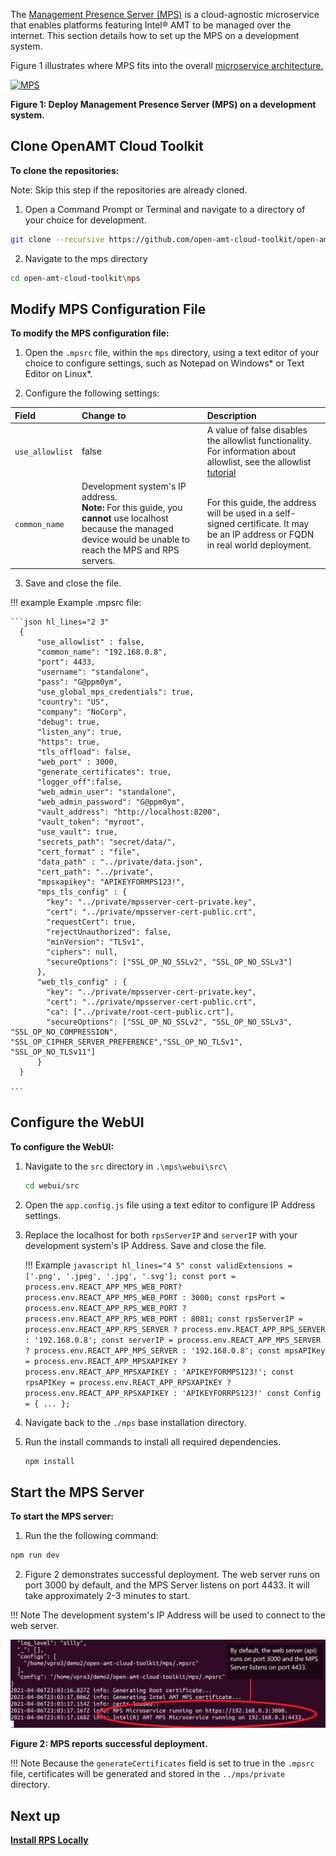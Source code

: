 The [Management Presence Server (MPS)](../Glossary.md#m) is a cloud-agnostic microservice that enables platforms featuring Intel® AMT to be managed over the internet. This section details how to set up the MPS on a development system.

Figure 1 illustrates where MPS fits into the overall [microservice architecture.](../Glossary.md#m)

[![MPS](../assets/images/MPSDeployment.png)](../assets/images/MPSDeployment.png)

**Figure 1: Deploy Management Presence Server (MPS) on a development system.**

## Clone OpenAMT Cloud Toolkit

**To clone the repositories:**

Note: Skip this step if the repositories are already cloned.

1. Open a Command Prompt or Terminal and navigate to a directory of your choice for development.
``` bash
git clone --recursive https://github.com/open-amt-cloud-toolkit/open-amt-cloud-toolkit
```
2. Navigate to the mps directory
``` bash
cd open-amt-cloud-toolkit\mps
```

## Modify MPS Configuration File
**To modify the MPS configuration file:**

1. Open the `.mpsrc` file, within the `mps` directory, using a text editor of your choice to configure settings, such as Notepad on Windows* or Text Editor on Linux*.

2. Configure the following settings:

| Field       |  Change to    | Description |
| :----------- | :-------------- | :- |
| `use_allowlist` | false |A value of false disables the allowlist functionality. For information about allowlist, see the allowlist [tutorial](../Tutorials/allowlist.md) |
| `common_name` | Development system's IP address. <br> **Note:** For this guide, you **cannot** use localhost because the managed device would be unable to reach the MPS and RPS servers. | For this guide, the address will be used in a self-signed certificate. It may be an IP address or FQDN in real world deployment.|


3. Save and close the file.

!!! example
    Example .mpsrc file:

    ```json hl_lines="2 3"
      {
          "use_allowlist" : false,
          "common_name": "192.168.0.8",
          "port": 4433,
          "username": "standalone",
          "pass": "G@ppm0ym",
          "use_global_mps_credentials": true,
          "country": "US",
          "company": "NoCorp",
          "debug": true,
          "listen_any": true,
          "https": true,
          "tls_offload": false,
          "web_port" : 3000,
          "generate_certificates": true,
          "logger_off":false,
          "web_admin_user": "standalone",
          "web_admin_password": "G@ppm0ym",
          "vault_address": "http://localhost:8200",
          "vault_token": "myroot",
          "use_vault": true,
          "secrets_path": "secret/data/",
          "cert_format" : "file",
          "data_path" : "../private/data.json",
          "cert_path": "../private",
          "mpsxapikey": "APIKEYFORMPS123!",
          "mps_tls_config" : {
            "key": "../private/mpsserver-cert-private.key",
            "cert": "../private/mpsserver-cert-public.crt",
            "requestCert": true,
            "rejectUnauthorized": false,
            "minVersion": "TLSv1",
            "ciphers": null,
            "secureOptions": ["SSL_OP_NO_SSLv2", "SSL_OP_NO_SSLv3"]
          },
          "web_tls_config" : {
            "key": "../private/mpsserver-cert-private.key",
            "cert": "../private/mpsserver-cert-public.crt",
            "ca": ["../private/root-cert-public.crt"],
            "secureOptions": ["SSL_OP_NO_SSLv2", "SSL_OP_NO_SSLv3", "SSL_OP_NO_COMPRESSION", "SSL_OP_CIPHER_SERVER_PREFERENCE","SSL_OP_NO_TLSv1", "SSL_OP_NO_TLSv11"]
          }
      }

    ```

## Configure the WebUI
**To configure the WebUI:**

1. Navigate to the `src` directory in `.\mps\webui\src\`

    ``` bash
    cd webui/src
    ```

2. Open the `app.config.js` file using a text editor to configure IP Address settings.
3. Replace the localhost for both `rpsServerIP` and `serverIP` with your development system's IP Address. Save and close the file.

    !!! Example
        ```javascript hl_lines="4 5"
          const validExtensions = ['.png', '.jpeg', '.jpg', '.svg'];
          const port = process.env.REACT_APP_MPS_WEB_PORT? process.env.REACT_APP_MPS_WEB_PORT : 3000;
          const rpsPort = process.env.REACT_APP_RPS_WEB_PORT ? process.env.REACT_APP_RPS_WEB_PORT : 8081;
          const rpsServerIP = process.env.REACT_APP_RPS_SERVER ? process.env.REACT_APP_RPS_SERVER : '192.168.0.8';
          const serverIP = process.env.REACT_APP_MPS_SERVER ? process.env.REACT_APP_MPS_SERVER : '192.168.0.8';
          const mpsAPIKey = process.env.REACT_APP_MPSXAPIKEY ? process.env.REACT_APP_MPSXAPIKEY : 'APIKEYFORMPS123!';
          const rpsAPIKey = process.env.REACT_APP_RPSXAPIKEY ? process.env.REACT_APP_RPSXAPIKEY : 'APIKEYFORRPS123!'
          const Config = {
            ...
        };
        ```

4. Navigate back to the `./mps` base installation directory.
5. Run the install commands to install all required dependencies.
    ``` bash
    npm install
    ```

## Start the MPS Server
**To start the MPS server:**

1. Run the the following command:
``` bash
npm run dev
```
2. Figure 2 demonstrates successful deployment. The web server runs on port 3000 by default, and the MPS Server listens on port 4433. It will take approximately 2-3 minutes to start.

!!! Note
    The development system's IP Address will be used to connect to the web server.

[![mps](../assets/images/MPS_npmrundev.png)](../assets/images/MPS_npmrundev.png)

**Figure 2: MPS reports successful deployment.**

!!! Note
    Because the `generateCertificates` field is set to true in the `.mpsrc` file, certificates will be generated and stored in the `../mps/private` directory.

## Next up
**[Install RPS Locally](installRPS.md)**

